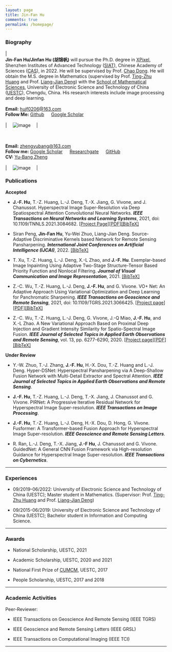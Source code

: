 ```yaml
---
layout: page
title: Jin-Fan Hu
comments: true
permalink: /homepage/
---
```


<style>
.biblist { }

/* The item */
.biblist li { }

/* You can define custom styles for plstyle field here. */


/*************************************
   The box that contain BibTeX code
 *************************************/
div.noshow { display: none; }
div.BibTeX {
  margin-right: 1%;
  margin-left: 3%;
  margin-top: 1.2em;
  margin-bottom: 1.3em;
  border: 1px solid silver;
  padding: 0.3em 0.5em;
  background: #eeeeee;
}
div.BibTeX pre { font-size: 85%; overflow: auto;  width: 100%; }
</style>

<script>
function toggleBibtex(articleid) {
  var bib = document.getElementById('bib_'+articleid);
  if (bib) {
    if(bib.className.indexOf('BibTeX') != -1) {
    bib.className.indexOf('noshow') == -1?bib.className = 'BibTeX noshow':bib.className = 'BibTeX';
    }
  } else {
    return;
  }
}
</script>



	
### Biography
 
| <br>**Jin-Fan Hu/Jinfan Hu (胡锦帆)** will pursue the Ph.D. degree in [XPixel](http://xpixel.group/index.html), Shenzhen Institutes of Advanced Technology ([SIAT](https://www.siat.ac.cn/)), Chinese Academy of Sciences ([CAS](https://english.cas.cn/index.shtml)), in 2022. He will be supervised by Prof. [Chao Dong](http://xpixel.group/2010/01/20/chaodong.html). He will obtain the M.S. degree in Mathematics (supervised by Prof. [Ting-Zhu Huang](http://www.math.uestc.edu.cn/info/1081/2041.htm) and Prof. [Liang-Jian Deng](https://liangjiandeng.github.io/)) with the [School of Mathematical Sciences](https://www.math.uestc.edu.cn/), University of Electronic Science and Technology of China ([UESTC](https://www.uestc.edu.cn/)), Chengdu, China. His research interests include image processing and deep learning. <br> <br> **Email:** <hujf0206@163.com> <br> **Follow Me:** [Github](https://github.com/J-FHu) &emsp; [Google Scholar](https://scholar.google.com/citations?hl=zh-CN&user=hT-EiJEAAAAJ) <br><br>| &emsp;![image](https://J-FHu.github.io/images/Hu_small.jpg)&emsp; |

<br> <br> **Email:** <zhengyubang@163.com>  <br> **Follow me:** [Google Scholar](https://scholar.google.com/citations?hl=en&user=3KH22NkAAAAJ)  &emsp; [Researchgate](https://www.researchgate.net/profile/Yu_Bang_Zheng)  &emsp; [GitHub](https://github.com/YuBangZheng/)  <br> **CV:** [Yu-Bang Zheng](https://yubangzheng.github.io/images/CV_yubangzheng.pdf) <br><br>| &emsp;![image](https://yubangzheng.github.io/images/yubangzheng3.jpg)&emsp; |



### Publications

**Accepted**

* **J.-F. Hu**, T.-Z. Huang, L.-J. Deng, T.-X. Jiang, G. Vivone, and J. Chanussot. Hyperspectral Image Super-Resolution via Deep Spatiospectral Attention Convolutional Neural Networks. **_IEEE Transactions on Neural Networks and Learning Systems_**, 2021, doi: 10.1109/TNNLS.2021.3084682. [[Project Page](https://liangjiandeng.github.io/Projects_Res/HSRnet_2021tnnls.html)][[PDF](https://liangjiandeng.github.io/papers/2021/HSRnet_tnnls_2021.pdf)]<a href="javascript:toggleBibtex('Hutnnls')" class="textlink">[BibTeX]</a>
<div id="bib_Hutnnls" class="BibTeX noshow">
<pre>
@ARTICLE{Hutnnls,
	author={Hu, Jin-Fan and Huang, Ting-Zhu and Deng, Liang-Jian and Jiang, Tai-Xiang and Vivone, Gemine and Chanussot, Jocelyn},
	journal={IEEE Transactions on Neural Networks and Learning Systems}, 
	title={Hyperspectral Image Super-Resolution via Deep Spatiospectral Attention Convolutional Neural Networks}, 
	year={2021},
	doi={10.1109/TNNLS.2021.3084682}
   }
</pre>
</div>

* Siran Peng, **Jin-Fan Hu**, Yu-Wei Zhuo, Liang-Jian Deng. Source-Adaptive Discriminative Kernels based Network for Remote Sensing Pansharpening. **_International Joint Conferences on Artificial Intelligence (IJCAI)_**, 2022. 
<a href="javascript:toggleBibtex('Hutnnls')" class="textlink">[BibTeX]</a>
<div id="bib_pengijcai2022" class="BibTeX noshow">
<pre>
@ARTICLE{pengijcai2022,
	author={S. Peng, L.-J. Deng, J.-F. Hu, and Y.-W. Zhuo},
	journal={International Joint Conferences on Artificial Intelligence (IJCAI)}, 
	title={Source-Adaptive Discriminative Kernels based Network for Remote Sensing Pansharpening}, 
	year={2022},
	volume={},
	number={},
	pages={},
	doi={}
   }
</pre>
</div>   

* T. Xu, T.-Z. Huang, L.-J. Deng, X.-L Zhao, and **J.-F. Hu**. Exemplar-based Image Inpainting Using Adaptive Two-Stage Structure-Tensor Based Priority Function and Nonlocal Filtering. **_Journal of Visual Communication and Image Representation_**, 2021.
<a href="javascript:toggleBibtex('Hutnnls')" class="textlink">[BibTeX]</a>
<div id="bib_xu2022exemplar" class="BibTeX noshow">
<pre>
@article{xu2022exemplar,
  title={Exemplar-based image inpainting using adaptive two-stage structure-tensor based priority function and nonlocal filtering},
  author={Xu, Ting and Huang, Ting-Zhu and Deng, Liang-Jian and Zhao, Xi-Le and Hu, Jin-Fan},
  journal={Journal of Visual Communication and Image Representation},
  pages={103430},
  year={2022},
  publisher={Elsevier}
}
</pre>
</div>



* Z.-C. Wu, T.-Z. Huang, L.-J. Deng, **J.-F. Hu**, and G. Vivone. VO+ Net: An Adaptive Approach Using Variational Optimization and Deep Learning for Panchromatic Sharpening. **_IEEE Transactions on Geoscience and Remote Sensing_**, 2021, doi: 10.1109/TGRS.2021.3066425. [[Project page](https://liangjiandeng.github.io/Projects_Res/VOFF_2021tgrs.html)][[PDF](https://liangjiandeng.github.io/papers/2021/VOFF.pdf)]<a href="javascript:toggleBibtex('Wu2021VO')" class="textlink">[BibTeX]</a>
<div id="bib_Wu2021VO" class="BibTeX noshow">
<pre>
@ARTICLE{Wu2021VO,
	author={Z.-C. Wu and T.-Z. Huang and L.-J. Deng and J.-F. Hu and G. Vivone},
	journal={IEEE Transactions on Geoscience and Remote Sensing},
	title={VO+Net: An Adaptive Approach Using Variational Optimization and Deep Learning for Panchromatic Sharpening},
	year={2021},
	doi={10.1109/TGRS.2021.3066425}
   }
</pre>
</div>

* Z.-C. Wu, T.-Z. Huang, L.-J. Deng, G. Vivone, J.-Q Miao, **J.-F. Hu**, and X.-L Zhao. A New Variational Approach Based on Proximal Deep Injection and Gradient Intensity Similarity for Spatio-Spectral Image Fusion. **_IEEE Journal of Selected Topics in Applied Earth Observations and Remote Sensing_**, vol. 13, pp. 6277-6290, 2020. [[Project page](https://liangjiandeng.github.io/Projects_Res/DMPIF_2020jstars.html)][[PDF](https://liangjiandeng.github.io/papers/2020/dmpif_2020jstars.pdf)]<a href="javascript:toggleBibtex('Wu')" class="textlink">[BibTeX]</a>
<div id="bib_Wu" class="BibTeX noshow">
<pre>
@ARTICLE{Wu,  
  title={A new variational approach based on proximal deep injection and gradient intensity similarity for spatio-spectral image fusion},
   author={Wu, Zhong-Cheng and Huang, Ting-Zhu and Deng, Liang-Jian and Vivone, Gemine and Miao, Jia-Qing and Hu, Jin-Fan and Zhao, Xi-Le},
   journal={IEEE Journal of Selected Topics in Applied Earth Observations and Remote Sensing},
   volume={13},
   pages={6277--6290},
   year={2020},
   publisher={IEEE}
   }
</pre>
</div>

**Under Review**

* Y.-W. Zhuo, T.-J. Zhang, **J.-F. Hu**, H.-X. Dou, T.-Z. Huang and L.-J. Deng. Hyper-DSNet: Hyperspectral Pansharpening via A Deep-Shallow Fusion Network with Multi-Detail Extractor and Spectral Attention. **_IEEE Journal of Selected Topics in Applied Earth Observations and Remote Sensing_**.

* **J.-F. Hu**, T.-Z. Huang, L.-J. Deng, T.-X. Jiang, J. Chanussot and G. Vivone. PIRNet: A Progressive Iterative Residual Network for Hyperspectral Image Super-resolution. **_IEEE Transactions on Image Processing_**.

* **J.-F. Hu**, T.-Z. Huang, L.-J. Deng, H.-X. Dou, D. Hong, G. Vivone. Fusformer: A Transformer-based Fusion Approach for Hyperspectral Image Super-resolution. **_IEEE Geoscience and Remote Sensing Letters_**.

* R. Ran, L.-J. Deng, T.-X. Jiang, **J.-F Hu**, J. Chanussot and G. Vivone. GuidedNet: A General CNN Fusion Framework via High-resolution Guidance for Hyperspectral Image Super-resolution. **_IEEE Transactions on Cybernetics_**. 



---

### Experiences 

* 09/2019-06/2022: University of Electronic Science and Technology of China (UESTC); Master student in Mathematics. (Supervisor: Prof. [Ting-Zhu Huang](http://www.math.uestc.edu.cn/info/1081/2041.htm) and Prof. [Liang-Jian Deng](https://liangjiandeng.github.io/))

* 09/2015-06/2019: University of Electronic Science and Technology of China (UESTC); Bachelor student in Information and Computing Science.

---

### Awards
* National Scholarship, UESTC, 2021

* Academic Scholarship, UESTC, 2020 and 2021

* National First Prize of [CUMCM](http://www.mcm.edu.cn/), UESTC, 2017

* People Scholarship, UESTC, 2017 and 2018

---

### Academic Activities

Peer-Reviewer: 
* IEEE Transactions on Geoscience And Remote Sensing (IEEE TGRS)

* IEEE Geoscience and Remote Sensing Letters (IEEE GRSL)

* IEEE Transactions on Computational Imaging (IEEE TCI)

---

<script type="text/javascript" src="//rf.revolvermaps.com/0/0/6.js?i=573geowbknl&amp;m=7&amp;c=ffc000&amp;cr1=ffffff&amp;f=arial&amp;l=1&amp;s=170&amp;bv=70" async="async"></script>



